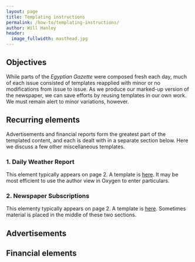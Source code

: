 ```yaml
---
layout: page
title: Templating instructions
permalink: /how-to/templating-instructions/
author: Will Hanley
header:
  image_fullwidth: masthead.jpg
---
```

## Objectives

While parts of the *Egyptian Gazette* were composed fresh each day, much of each issue consisted of templates reapplied with minor or no modifications from issue to issue. As we produce our marked-up version of the newspaper, we can save efforts by reusing templates in our own work. We must remain alert to minor variations, however.

## Recurring elements

Advertisements and financial reports form the greatest part of the templated content, and each is dealt with in a separate section below. Here we discuss a few other miscellaneous templates.

### 1. Daily Weather Report

This element typically appears on page 2. A template is [here](https://github.com/dig-eg-gaz/boilerplates/blob/master/Daily-Weather-Report.xml). It may be most efficient to use the author view in Oxygen to enter particulars.

### 2. Newspaper Subscriptions

This elementy typically appears on page 2. A template is [here](https://github.com/dig-eg-gaz/boilerplates/blob/master/Newspaper-Subscriptions.xml). Sometimes material is placed in the middle of these two sections.

## Advertisements

## Financial elements
